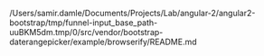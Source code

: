 /Users/samir.damle/Documents/Projects/Lab/angular-2/angular2-bootstrap/tmp/funnel-input_base_path-uuBKM5dm.tmp/0/src/vendor/bootstrap-daterangepicker/example/browserify/README.md